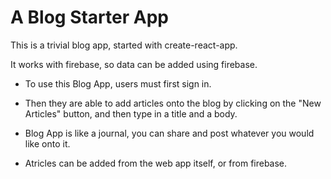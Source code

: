 # A Blog Starter App

This is a trivial blog app, started with create-react-app.

It works with firebase, so data can be added using firebase.

- To use this Blog App, users must first sign in. 


- Then they are able to add articles onto the blog by clicking on the "New Articles" button, and then type in a title and a body. 


- Blog App is like a journal, you can share and post whatever you would like onto it. 


- Atricles can be added from the web app itself, or from firebase. 
